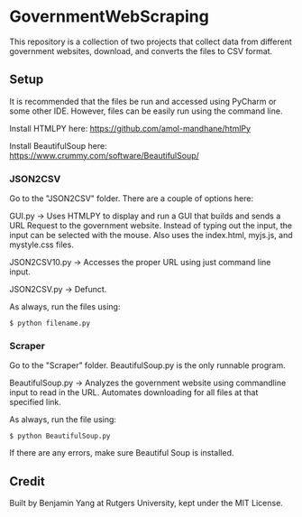 # GovernmentWebScraping

This repository is a collection of two projects that collect data from different government websites, download, and converts the files to CSV format. 


## Setup

It is recommended that the files be run and accessed using PyCharm or some other IDE. However, files can be easily run using the command line.

Install HTMLPY here: https://github.com/amol-mandhane/htmlPy

Install BeautifulSoup here: https://www.crummy.com/software/BeautifulSoup/


### JSON2CSV

Go to the "JSON2CSV" folder. There are a couple of options here:

GUI.py -> Uses HTMLPY to display and run a GUI that builds and sends a URL Request to the government website. Instead of typing out the input, the input can be selected with the mouse. Also uses the index.html, myjs.js, and mystyle.css files.

JSON2CSV10.py -> Accesses the proper URL using just command line input.

JSON2CSV.py -> Defunct.

As always, run the files using:
```
$ python filename.py
```

### Scraper

Go to the "Scraper" folder. BeautifulSoup.py is the only runnable program.

BeautifulSoup.py -> Analyzes the government website using commandline input to read in the URL. Automates downloading for all files at that specified link.

As always, run the file using:
```
$ python BeautifulSoup.py
```

If there are any errors, make sure Beautiful Soup is installed.

## Credit

Built by Benjamin Yang at Rutgers University, kept under the MIT License.
